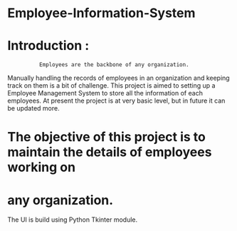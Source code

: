 # Employee-Information-System


# Introduction :
              Employees are the backbone of any organization.
 Manually handling the records of employees in an organization and keeping track on them is a bit of
challenge. 
This project is aimed to setting up a Employee Management System to
store all the information of each employees. At present the project is at very basic
level, but in future it can be updated more.


# The objective of this project is to maintain the details of employees working on
# any organization.


The UI is build using Python Tkinter module.
